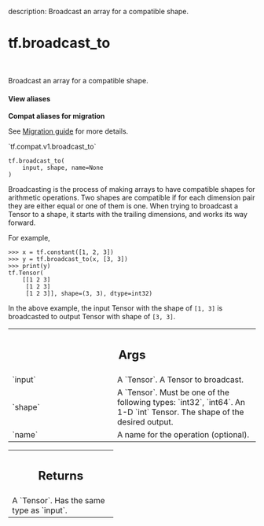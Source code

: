 description: Broadcast an array for a compatible shape.

<div itemscope itemtype="http://developers.google.com/ReferenceObject">
<meta itemprop="name" content="tf.broadcast_to" />
<meta itemprop="path" content="Stable" />
</div>

# tf.broadcast_to

<!-- Insert buttons and diff -->

<table class="tfo-notebook-buttons tfo-api nocontent" align="left">

</table>



Broadcast an array for a compatible shape.

<section class="expandable">
  <h4 class="showalways">View aliases</h4>
  <p>
<b>Compat aliases for migration</b>
<p>See
<a href="https://www.tensorflow.org/guide/migrate">Migration guide</a> for
more details.</p>
<p>`tf.compat.v1.broadcast_to`</p>
</p>
</section>

<pre class="devsite-click-to-copy prettyprint lang-py tfo-signature-link">
<code>tf.broadcast_to(
    input, shape, name=None
)
</code></pre>



<!-- Placeholder for "Used in" -->

Broadcasting is the process of making arrays to have compatible shapes
for arithmetic operations. Two shapes are compatible if for each
dimension pair they are either equal or one of them is one. When trying
to broadcast a Tensor to a shape, it starts with the trailing dimensions,
and works its way forward.

For example,

```
>>> x = tf.constant([1, 2, 3])
>>> y = tf.broadcast_to(x, [3, 3])
>>> print(y)
tf.Tensor(
    [[1 2 3]
     [1 2 3]
     [1 2 3]], shape=(3, 3), dtype=int32)
```

In the above example, the input Tensor with the shape of `[1, 3]`
is broadcasted to output Tensor with shape of `[3, 3]`.

<!-- Tabular view -->
 <table class="responsive fixed orange">
<colgroup><col width="214px"><col></colgroup>
<tr><th colspan="2"><h2 class="add-link">Args</h2></th></tr>

<tr>
<td>
`input`
</td>
<td>
A `Tensor`. A Tensor to broadcast.
</td>
</tr><tr>
<td>
`shape`
</td>
<td>
A `Tensor`. Must be one of the following types: `int32`, `int64`.
An 1-D `int` Tensor. The shape of the desired output.
</td>
</tr><tr>
<td>
`name`
</td>
<td>
A name for the operation (optional).
</td>
</tr>
</table>



<!-- Tabular view -->
 <table class="responsive fixed orange">
<colgroup><col width="214px"><col></colgroup>
<tr><th colspan="2"><h2 class="add-link">Returns</h2></th></tr>
<tr class="alt">
<td colspan="2">
A `Tensor`. Has the same type as `input`.
</td>
</tr>

</table>

